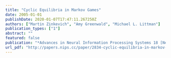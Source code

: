 ```yaml
---
title: "Cyclic Equilibria in Markov Games"
date: 2005-01-01
publishDate: 2020-01-07T17:47:11.267250Z
authors: ["Martin Zinkevich", "Amy Greenwald", "Michael L. Littman"]
publication_types: ["1"]
abstract: ""
featured: false
publication: "*Advances in Neural Information Processing Systems 18 [Neural Information Processing Systems, NIPS 2005, December 5-8, 2005, Vancouver, British Columbia, Canada]*"
url_pdf: "http://papers.nips.cc/paper/2834-cyclic-equilibria-in-markov-games"
---
```


